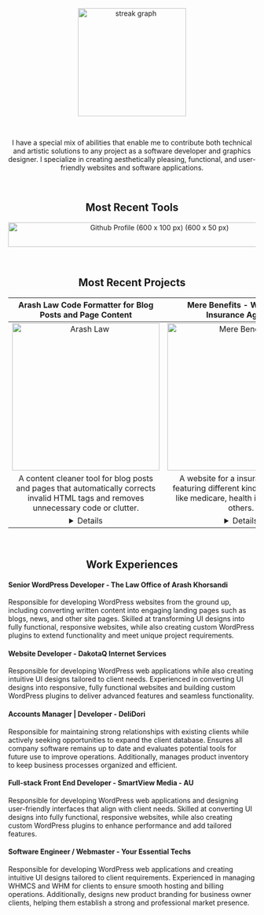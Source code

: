 <p>&nbsp;</p>
<div align="center">
  <img src="https://streak-stats.demolab.com?user=1maginativepen&locale=en&mode=daily&theme=dark&hide_border=false&border_radius=5&order=3" height="220" alt="streak graph"  />
</div>
<p>&nbsp;</p>
<!-- <p>&nbsp;</p>
<div align="center">
  <img src="https://visitor-badge.laobi.icu/badge?page_id=1maginativepen&"  />
</div> -->

<p align="center">I have a special mix of abilities that enable me to contribute both technical and artistic solutions to any project as a software developer and graphics designer. I specialize in creating aesthetically pleasing, functional, and user-friendly websites and software applications.</p>
<p>&nbsp;</p>
<h2 align="center">Most Recent Tools</h2>   
<div align="center"> 
<img width="600" height="50" alt="Github Profile (600 x 100 px) (600 x 50 px)" src="https://github.com/user-attachments/assets/515dbf6b-c098-4f4a-99b1-eb6975209684" />
</div> 

<p>&nbsp;</p>

<h2 align="center">Most Recent Projects </h2> 

| Arash Law Code Formatter for Blog Posts and Page Content | Mere Benefits - Website for Insurance Agency | DakotaQ - API integration Plugin for WordPress Site |
| :---: | :---: | :---: |
| <img width="300" height="auto" alt="Arash Law" src="https://github.com/user-attachments/assets/66b8cfac-3dc7-47e0-ae6a-e03f96f468d1" /> | <img width="300" height="auto" alt="Mere Benefits" src="https://github.com/user-attachments/assets/b2fea2c7-08b3-4a8f-b36c-576f705b8e30" /> | <img width="300" height="auto" alt="Clinical Trials" src="https://github.com/user-attachments/assets/65d54b23-f072-4f4f-b691-ae3cb9c8d011" /> |
| A content cleaner tool for blog posts and pages that automatically corrects invalid HTML tags and removes unnecessary code or clutter. | A website for a insurance agency featuring different kinds of insurance like medicare, health insurance and others. | A custom WordPress plugin that integrates with the US Health API to fetch and display real-time health data on the website. | 
| <details><summary>Details</summary>Drafting content often takes far too long because of unnecessary HTML tags and messy code. A content cleaner tool solves this by automatically correcting invalid tags and removing clutter from blog posts and pages. As a result, drafting time drops from 30–90 minutes down to just 10 minutes, making content creation faster and more efficient.</details>| <details><summary>Details</summary>The current website is cluttered and ineffective, making it difficult to attract and convert clients. The solution is to redesign it into a professional insurance agency website that highlights key services such as Medicare, health insurance, and more. This results in a site that is easier for clients to navigate, more functional, and far more effective at generating new business.</details> | <details><summary>Details</summary>The WordPress site required integration with an external API to sync data with its current database and display it on the site. To address this, a custom WordPress plugin was developed that connects with the US Health API, fetching and displaying real-time health data seamlessly. As a result, the site’s frontend now delivers the information users need quickly, while keeping the content automatically updated without manual effort.</details> |

<p>&nbsp;</p>

<h2 align="center">Work Experiences </h2> 

<h4>Senior WordPress Developer - The Law Office of Arash Khorsandi</h4>
Responsible for developing WordPress websites from the ground up, including converting written content into engaging landing pages such as blogs, news, and other site pages. Skilled at transforming UI designs into fully functional, responsive websites, while also creating custom WordPress plugins to extend functionality and meet unique project requirements.

<h4>Website Developer - DakotaQ Internet Services</h4>
Responsible for developing WordPress web applications while also creating intuitive UI designs tailored to client needs. Experienced in converting UI designs into responsive, fully functional websites and building custom WordPress plugins to deliver advanced features and seamless functionality.

<h4>Accounts Manager | Developer - DeliDori</h4>
Responsible for maintaining strong relationships with existing clients while actively seeking opportunities to expand the client database. Ensures all company software remains up to date and evaluates potential tools for future use to improve operations. Additionally, manages product inventory to keep business processes organized and efficient.

<h4>Full-stack Front End Developer - SmartView Media - AU</h4>
Responsible for developing WordPress web applications and designing user-friendly interfaces that align with client needs. Skilled at converting UI designs into fully functional, responsive websites, while also creating custom WordPress plugins to enhance performance and add tailored features.

<h4>Software Engineer / Webmaster - Your Essential Techs</h4>
Responsible for developing WordPress web applications and creating intuitive UI designs tailored to client requirements. Experienced in managing WHMCS and WHM for clients to ensure smooth hosting and billing operations. Additionally, designs new product branding for business owner clients, helping them establish a strong and professional market presence.
